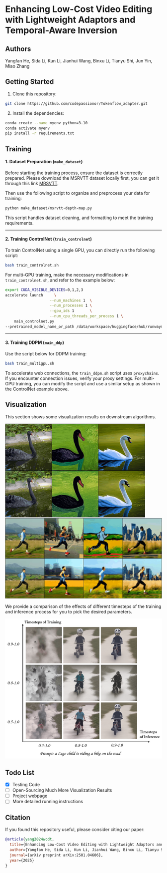 ##

# Enhancing Low-Cost Video Editing with Lightweight Adaptors and Temporal-Aware Inversion

## Authors
Yangfan He, Sida Li, Kun Li, Jianhui Wang, Binxu Li, Tianyu Shi, Jun Yin, Miao Zhang
## Getting Started
1. Clone this repository:
```bash
git clone https://github.com/codepassionor/Tokenflow_adapter.git
```
2. Install the dependencies:
```bash
conda create --name myenv python=3.10
conda activate myenv
pip install -r requirements.txt
```

## Training

#### 1. **Dataset Preparation (`make_dataset`)**
Before starting the training process, ensure the dataset is correctly prepared. Please download the MSRVTT dataset locally first, you can get it through this link [MRSVTT](https://drive.google.com/file/d/15bBcfrCxr27XpTABX8Oy7fn09QYs45Cq/view?usp=drive_link).

Then use the following script to organize and preprocess your data for training:
```bash
python make_dataset/msrvtt-depth-map.py
```
This script handles dataset cleaning, and formatting to meet the training requirements.

---

#### 2. **Training ControlNet (`train_controlnet`)**
To train ControlNet using a single GPU, you can directly run the following script:

```bash
bash train_controlnet.sh
```
For multi-GPU training, make the necessary modifications in `train_controlnet.sh`, and refer to the example below:

```bash
export CUDA_VISIBLE_DEVICES=0,1,2,3
accelerate launch     \
                    --num_machines 1  \
                    --num_processes 1 \
                    --gpu_ids 1       \
                    --num_cpu_threads_per_process 1 \
    main_controlnet.py 
--pretrained_model_name_or_path /data/workspace/huggingface/hub/runwayml/stable-diffusion-v1-5        --rank 4  --train_batch_size 1  --mixed_precision no
```

---

#### 3. **Training DDPM (`main_ddp`)**
Use the script below for DDPM training:

```bash
bash train_multigpu.sh
```
To accelerate web connections, the `train_ddpm.sh` script uses `proxychains`. If you encounter connection issues, verify your proxy settings. For multi-GPU training, you can modify the script and use a similar setup as shown in the ControlNet example above.


## Visualization
This section shows some visualization results on downstream algorithms.

<img src="./assert/output_1.gif" width = 450>
<img src="./assert/output_2.gif" width = 600>

We provide a comparison of the effects of different timesteps of the training and inference process for you to pick the desired parameters.

<img src="./assert/timestep.png" width = 600>


## Todo List

- [x] Testing Code  
- [ ] Open-Sourcing Much More Visualization Results
- [ ] Project webpage
- [ ] More detailed running instructions

## Citation

If you found this repository useful, please consider citing our paper:

```bibtex
@article{yang2024wcdt,
  title={Enhancing Low-Cost Video Editing with Lightweight Adaptors and Temporal-Aware Inversion},
  author={Yangfan He, Sida Li, Kun Li, Jianhui Wang, Binxu Li, Tianyu Shi, Jun Yin, Miao Zhang, Xueqian Wang},
  journal={arXiv preprint arXiv:2501.04606},
  year={2025}
}
```
